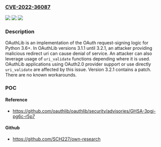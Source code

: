 ### [CVE-2022-36087](https://cve.mitre.org/cgi-bin/cvename.cgi?name=CVE-2022-36087)
![](https://img.shields.io/static/v1?label=Product&message=oauthlib&color=blue)
![](https://img.shields.io/static/v1?label=Version&message=%3E%3D%203.1.1%2C%20%3C%203.2.1%20&color=brightgreen)
![](https://img.shields.io/static/v1?label=Vulnerability&message=CWE-20%3A%20Improper%20Input%20Validation&color=brightgreen)

### Description

OAuthLib is an implementation of the OAuth request-signing logic for Python 3.6+. In OAuthLib versions 3.1.1 until 3.2.1, an attacker providing malicious redirect uri can cause denial of service. An attacker can also leverage usage of `uri_validate` functions depending where it is used. OAuthLib applications using OAuth2.0 provider support or use directly `uri_validate` are affected by this issue. Version 3.2.1 contains a patch. There are no known workarounds.

### POC

#### Reference
- https://github.com/oauthlib/oauthlib/security/advisories/GHSA-3pgj-pg6c-r5p7

#### Github
- https://github.com/SCH227/own-research

